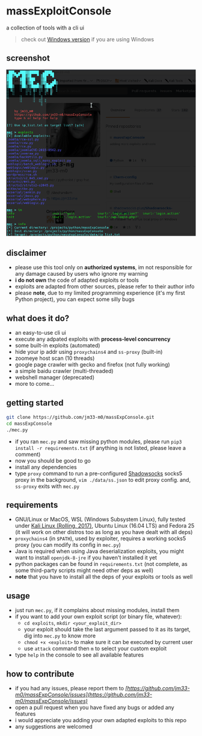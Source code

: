 # massExploitConsole
a collection of tools with a cli ui

> check out [Windows version](https://github.com/jm33-m0/massExpConsole/tree/win) if you are using Windows

## screenshot

![](/screenshot/main.png)


## disclaimer

- please use this tool only on **authorized systems**, im not responsible for any damage caused by users who ignore my warning
- **i do not own** the code of adapted exploits or tools
- exploits are adapted from other sources, please refer to their author info
- please **note**, due to my limited programming experience (it's my first Python project), you can expect some silly bugs


## what does it do?

- an easy-to-use cli ui
- execute any adpated exploits with **process-level concurrency**
- some built-in exploits (automated)
- hide your ip addr using `proxychains4` and `ss-proxy` (built-in)
- zoomeye host scan (10 threads)
- google page crawler with gecko and firefox (not fully working)
- a simple baidu crawler (multi-threaded)
- webshell manager (deprecated)
- more to come...


## getting started

```bash
git clone https://github.com/jm33-m0/massExpConsole.git
cd massExpConsole
./mec.py
```

- if you ran `mec.py` and saw missing python modules, please run `pip3 install -r requirements.txt` (if anything is not listed, please leave a comment)
- now you should be good to go
- install any dependencies
- type `proxy` command to run a pre-configured [Shadowsocks](https://github.com/shadowsocks/shadowsocks-go) socks5 proxy in the background, `vim ./data/ss.json` to edit proxy config. and, `ss-proxy` exits with `mec.py`


## requirements

- GNU/Linux or MacOS, WSL (Windows Subsystem Linux), fully tested under [Kali Linux (Rolling, 2017)](https://www.kali.org), Ubuntu Linux (16.04 LTS) and Fedora 25 (it will work on other distros too as long as you have dealt with all deps)
- `proxychains4` (in `$PATH`), used by exploiter, requires a working socks5 proxy (you can modify its config in `mec.py`)
- Java is required when using Java deserialization exploits, you might want to install `openjdk-8-jre` if you haven't installed it yet
- python packages can be found in `requirements.txt` (not complete, as some third-party scripts might need other deps as well)
- **note** that you have to install all the deps of your exploits or tools as well


## usage

- just run `mec.py`, if it complains about missing modules, install them
- if you want to add your own exploit script (or binary file, whatever):
    - `cd exploits`, `mkdir <your_exploit_dir>`
    - your exploit should take the last argument passed to it as its target, dig into `mec.py` to know more
    - `chmod +x <exploit>` to make sure it can be executed by current user
    - use `attack` command then `m` to select your custom exploit
- type `help` in the console to see all available features


## how to contribute

- if you had any issues, please report them to *[https://github.com/jm33-m0/massExpConsole/issues](https://github.com/jm33-m0/massExpConsole/issues)*
- open a pull request when you have fixed any bugs or added any features
- i would appreciate you adding your own adapted exploits to this repo
- any suggestions are welcomed
